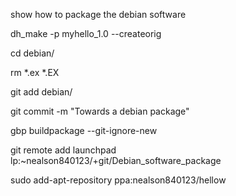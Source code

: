 show how to package the debian software

dh_make -p myhello_1.0 --createorig

cd debian/

rm *.ex *.EX

git add debian/

git commit -m "Towards a debian package"

gbp buildpackage --git-ignore-new

git remote add launchpad lp:~nealson840123/+git/Debian_software_package

sudo add-apt-repository ppa:nealson840123/hellow

